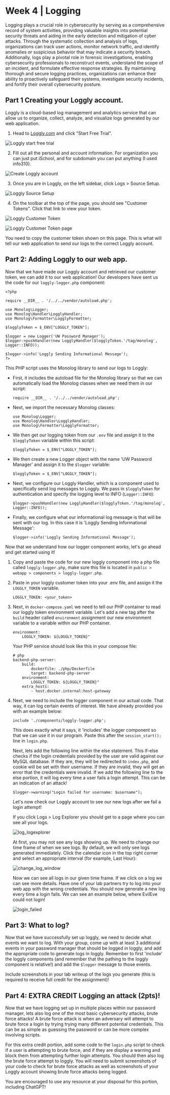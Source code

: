 # Week 4 | Logging
Logging plays a crucial role in cybersecurity by serving as a comprehensive record of system activities, providing valuable insights into potential security threats and aiding in the early detection and mitigation of cyber attacks. Through the systematic collection and analysis of logs, organizations can track user actions, monitor network traffic, and identify anomalies or suspicious behavior that may indicate a security breach. Additionally, logs play a pivotal role in forensic investigations, enabling cybersecurity professionals to reconstruct events, understand the scope of an incident, and formulate effective response strategies. By maintaining thorough and secure logging practices, organizations can enhance their ability to proactively safeguard their systems, investigate security incidents, and fortify their overall cybersecurity posture.

## Part 1 Creating your Loggly account.
Loggly is a cloud-based log management and analytics service that can allow us to organize, collect, analyze, and visualize logs generated by our web application.

1. Head to [Loggly.com](https://loggly.com) and click "Start Free Trial".

![Loggly start free trial](/lab-writeup-imgs/loggly_start_trial.png)

2. Fill out all the personal and account information. For organization you can just put iSchool, and for subdomain you can put anything (I used info310).

![Create Loggly account](/lab-writeup-imgs/create_loggly_account.png)

3. Once you are in Loggly, on the left sidebar, click Logs > Source Setup.

![Loggly Source Setup](/lab-writeup-imgs/loggly_source_setup.png)

4. On the toolbar at the top of the page, you should see "Customer Tokens". Click that link to view your token.

![Loggly Customer Token](/lab-writeup-imgs/loggly_customer_token.png)

![Loggly Customer Token page](/lab-writeup-imgs/loggly_customer_token_2.png)

You need to copy the customer token shown on this page. This is what will tell our web application to send our logs to the correct Loggly account.

## Part 2: Adding Loggly to our web app.
Now that we have made our Loggly account and retrieved our customer token, we can add it to our web application! Our developers have sent us the code for our  `loggly-logger.php` component:

```
<?php

require __DIR__ . '/../../vendor/autoload.php';

use Monolog\Logger;
use Monolog\Handler\LogglyHandler;
use Monolog\Formatter\LogglyFormatter;

$logglyToken = $_ENV["LOGGLY_TOKEN"];

$logger = new Logger('UW Password Manager');
$logger->pushHandler(new LogglyHandler($logglyToken.'/tag/monolog', Logger::INFO));

$logger->info('Loggly Sending Informational Message');
?>
```

This PHP script uses the Monolog library to send our logs to Loggly:
- First, it includes the autoload file for the Monolog library so that we can automatically load the Monolog classes when we need them in our script:
    ```
    require __DIR__ . '/../../vendor/autoload.php';
    ```

- Next, we import the necessary Monolog classes:
    ```
    use Monolog\Logger;
    use Monolog\Handler\LogglyHandler;
    use Monolog\Formatter\LogglyFormatter;
    ```

- We then get our logging token from our `.env` file and assign it to the `$logglyToken` variable within this script:
    ```
    $logglyToken = $_ENV["LOGGLY_TOKEN"];
    ```
- We then create a new Logger object with the name 'UW Password Manager' and assign it to the `$logger` variable:
    ```
    $logglyToken = $_ENV["LOGGLY_TOKEN"];
    ```

- Next, we configure our Loggly Handler, which is a component used to specifically send log messages to Loggly. We pass in `$logglyToken` for authentication and specify the logging level to INFO (`Logger::INFO`):
    ```
    $logger->pushHandler(new LogglyHandler($logglyToken.'/tag/monolog', Logger::INFO));
    ```

- Finally, we configure what our informational log message is that will be sent with our log. In this case it is 'Loggly Sending Informational Message':
    ```
    $logger->info('Loggly Sending Informational Message');
    ```
Now that we understand how our logger component works, let's go ahead and get started using it!

1. Copy and paste the code for our new loggly component into a php file called `loggly-logger.php`, make sure this file is located in `public > webapp > components > loggly-logger.php`.

2. Paste in your loggly customer token into your .env file, and assign it the `LOGGLY_TOKEN` variable. 

    ```
    LOGGLY_TOKEN: <your_token>
    ```

3. Next, in `docker-compose.yaml` we need to tell our PHP container to read our loggly token environment variable. Let's add a new tag after the `build` header called `environment` assignment our new environment variable to a variable within our PHP container.
    ```
    environment:
        LOGGLY_TOKEN: ${LOGGLY_TOKEN}"
    ```

    Your PHP service should look like this in your compose file:
    ```
    # php
    backend-php-server:
        build:
            dockerfile: ./php/Dockerfile
            target: backend-php-server
        environment:
            LOGGLY_TOKEN: ${LOGGLY_TOKEN}"
        extra_hosts:
            - host.docker.internal:host-gateway
    ```
4. Next, we need to include the logger component in our actual code. That way, it can log certain events of interest. We have already provided you with an example below:

    ```
    include './components/loggly-logger.php';
    ```

    This does exactly what it says, it 'includes' the logger component so that we can use it in our program. Paste this after the `session_start();` line in `login.php`.

    Next, lets add the following line within the else statement. This if-else checks if the login credentials provided by the user are valid against our MySQL database. If they are, they will be redirected to `index.php`, and cookie will be set with their username. If they are invalid, they will get an error that the credentials were invalid. If we add the following line to the else portion, it will log every time a user fails a login attempt. This can be an indication of an attack!

    ```
    $logger->warning("Login failed for username: $username");
    ```

    Let's now check our Loggly account to see our new logs after we fail a login attempt!

    If you click Logs > Log Explorer you should get to a page where you can see all your logs.

    ![log_logexplorer](/lab-writeup-imgs/logs_logexplorer.png)

    At first, you may not see any logs showing up. We need to change our time frame of when we see logs. By default, we will only see logs generated immediately. Click the calendar icon in the top right corner and select an appropriate interval (for example, Last Hour):

    ![change_log_window](/lab-writeup-imgs/change_log_window.png)

    Now we can see all logs in our given time frame. If we click on a log we can see more details. Have one of your lab partners try to log into your web app with the wrong credentials. You should now generate a new log every time a login fails. We can see an example below, where EvilEve could not login!

    ![login_failed](/lab-writeup-imgs/login_failed.png)

## Part 3: What to log?

Now that we have successfully set up loggly, we need to decide what events we want to log. With your group, come up with at least 3 additional events in your password manager that should be logged in loggly, and add the appropriate code to generate logs in loggly. Remember to first 'include' the loggly components (and remember that the pathing to the loggly component is relative!) and add the `$logger` message to those events.

Include screenshots in your lab writeup of the logs you generate (this is required to receive full credit for the assignment)!


## Part 4: EXTRA CREDIT Logging an attack (2pts)!

Now that we have logging set up in multiple places within our password manager, lets also log one of the most basic cybersecurity attacks, brute force attacks! A brute force attack is when an adversary will attempt to brute force a login by trying trying many different potential credentials. This can be as simple as guessing the password or can be more complex involving scripts. 

For this extra credit portion, add some code to the `login.php` script to check if a user is attempting to brute force, and if they are display a warning and block them from attempting further login attempts. You should then also log the brute force attempt to loggly. You will need to submit screenshots of your code to check for brute force attacks as well as screenshots of your Loggly account showing brute force attacks being logged.

You are encouraged to use any resource at your disposal for this portion, including ChatGPT! 
